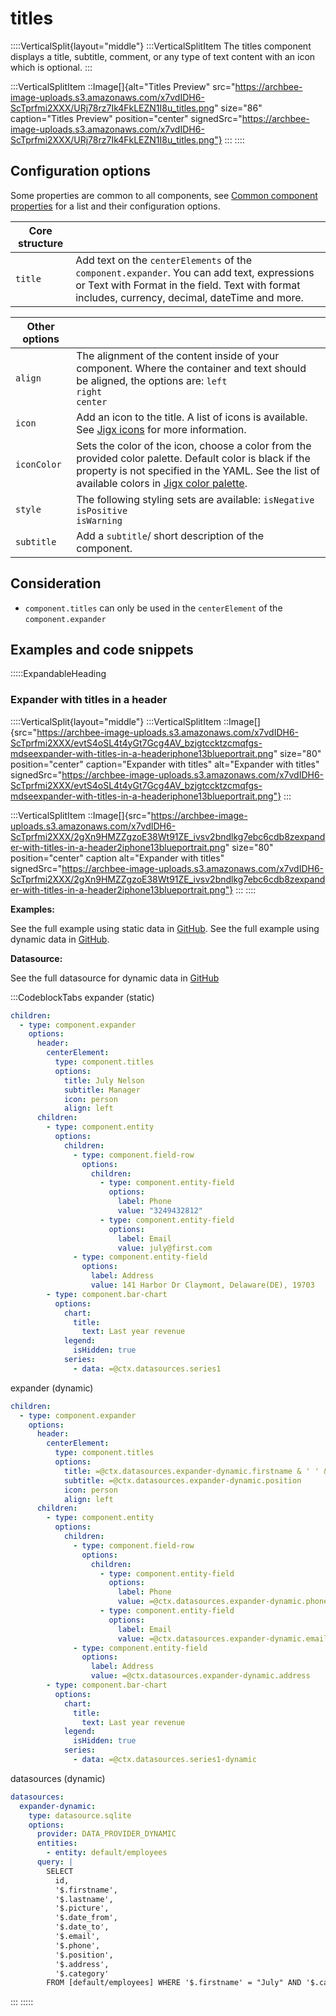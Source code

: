 # titles

::::VerticalSplit{layout="middle"}
:::VerticalSplitItem
The titles component displays a title, subtitle, comment, or any type of text content with an icon which is optional.
:::

:::VerticalSplitItem
::Image[]{alt="Titles Preview" src="https://archbee-image-uploads.s3.amazonaws.com/x7vdIDH6-ScTprfmi2XXX/URj78rz7Ik4FkLEZN1I8u_titles.png" size="86" caption="Titles Preview" position="center" signedSrc="https://archbee-image-uploads.s3.amazonaws.com/x7vdIDH6-ScTprfmi2XXX/URj78rz7Ik4FkLEZN1I8u_titles.png"}
:::
::::

## Configuration options

Some properties are common to all components, see [Common component properties](docId:LLnTD-rxe8FmH7WpC5cZb) for a list and their configuration options.

| **Core structure** |                                                                                                                                                                                                |
| ------------------ | ---------------------------------------------------------------------------------------------------------------------------------------------------------------------------------------------- |
| `title`            | Add text on the `centerElements` of the `component.expander`. You can add text, expressions or Text with Format in the field. Text with format includes, currency, decimal, dateTime and more. |

| **Other options** |                                                                                                                                                                                                                                                      |
| ----------------- | ---------------------------------------------------------------------------------------------------------------------------------------------------------------------------------------------------------------------------------------------------- |
| `align`           | The alignment of the content inside of your component. Where the container and text should be aligned, the options are:&#xA;`left`<br />`right`<br />`center`                                                                                        |
| `icon`            | Add an icon to the title. A list of icons is available. See [Jigx icons](https://docs.jigx.com/jigx-icons) for more information.                                                                                                                     |
| `iconColor`       | Sets the color of the icon, choose a color from the provided color palette. Default color is black if the property is not specified in the YAML. See the list of available colors in [Jigx color palette](https://docs.jigx.com/jigx-color-palette). |
| `style`           | The following styling sets are available:&#xA;`isNegative`<br />`isPositive`<br />`isWarning`                                                                                                                                                        |
| `subtitle`        | Add a `subtitle`/ short description of the component.                                                                                                                                                                                                |

## Consideration

- `component.titles` can only be used in the `centerElement` of the `component.expander`

## Examples and code snippets

:::::ExpandableHeading

### Expander with titles in a header

::::VerticalSplit{layout="middle"}
:::VerticalSplitItem
::Image[]{src="https://archbee-image-uploads.s3.amazonaws.com/x7vdIDH6-ScTprfmi2XXX/evtS4oSL4t4yGt7Gcg4AV_bzjgtccktzcmqfgs-mdseexpander-with-titles-in-a-headeriphone13blueportrait.png" size="80" position="center" caption="Expander with titles" alt="Expander with titles" signedSrc="https://archbee-image-uploads.s3.amazonaws.com/x7vdIDH6-ScTprfmi2XXX/evtS4oSL4t4yGt7Gcg4AV_bzjgtccktzcmqfgs-mdseexpander-with-titles-in-a-headeriphone13blueportrait.png"}
:::

:::VerticalSplitItem
::Image[]{src="https://archbee-image-uploads.s3.amazonaws.com/x7vdIDH6-ScTprfmi2XXX/2gXn9HMZZgzoE38Wt91ZE_ivsv2bndlkg7ebc6cdb8zexpander-with-titles-in-a-header2iphone13blueportrait.png" size="80" position="center" caption alt="Expander with titles" signedSrc="https://archbee-image-uploads.s3.amazonaws.com/x7vdIDH6-ScTprfmi2XXX/2gXn9HMZZgzoE38Wt91ZE_ivsv2bndlkg7ebc6cdb8zexpander-with-titles-in-a-header2iphone13blueportrait.png"}
:::
::::

**Examples:**

See the full example using static data in [GitHub](https://github.com/jigx-com/jigx-samples/blob/main/quickstart/jigx-samples/jigs/jigx-components/expander/static-data/expander.jigx).
See the full example using dynamic data in [GitHub](https://github.com/jigx-com/jigx-samples/blob/main/quickstart/jigx-samples/jigs/jigx-components/expander/dynamic-data/expander-dynamic-data.jigx).

**Datasource:**

See the full datasource for dynamic data in [GitHub](https://github.com/jigx-com/jigx-samples/blob/main/quickstart/jigx-samples/datasources/expanders%20and%20stages/expander-dynamic.jigx)

:::CodeblockTabs
expander (static)

```yaml
children:
  - type: component.expander
    options:
      header:
        centerElement:
          type: component.titles
          options:
            title: July Nelson
            subtitle: Manager
            icon: person
            align: left
      children:
        - type: component.entity
          options:
            children:
              - type: component.field-row
                options:
                  children:
                    - type: component.entity-field
                      options:
                        label: Phone
                        value: "3249432812"
                    - type: component.entity-field
                      options:
                        label: Email
                        value: july@first.com
              - type: component.entity-field
                options:
                  label: Address
                  value: 141 Harbor Dr Claymont, Delaware(DE), 19703
        - type: component.bar-chart
          options:
            chart:
              title:
                text: Last year revenue
            legend:
              isHidden: true
            series:
              - data: =@ctx.datasources.series1
```

expander (dynamic)

```yaml
children:
  - type: component.expander
    options:
      header:
        centerElement:
          type: component.titles
          options:
            title: =@ctx.datasources.expander-dynamic.firstname & ' ' & @ctx.datasources.expander-dynamic.lastname
            subtitle: =@ctx.datasources.expander-dynamic.position
            icon: person
            align: left
      children:
        - type: component.entity
          options:
            children:
              - type: component.field-row
                options:
                  children:
                    - type: component.entity-field
                      options:
                        label: Phone
                        value: =@ctx.datasources.expander-dynamic.phone
                    - type: component.entity-field
                      options:
                        label: Email
                        value: =@ctx.datasources.expander-dynamic.email
              - type: component.entity-field
                options:
                  label: Address
                  value: =@ctx.datasources.expander-dynamic.address
        - type: component.bar-chart
          options:
            chart:
              title:
                text: Last year revenue
            legend:
              isHidden: true
            series:
              - data: =@ctx.datasources.series1-dynamic
```

datasources (dynamic)

```yaml
datasources:
  expander-dynamic:
    type: datasource.sqlite
    options:
      provider: DATA_PROVIDER_DYNAMIC
      entities:
        - entity: default/employees
      query: |
        SELECT 
          id,
          '$.firstname',
          '$.lastname',
          '$.picture', 
          '$.date_from', 
          '$.date_to', 
          '$.email',
          '$.phone', 
          '$.position', 
          '$.address', 
          '$.category' 
        FROM [default/employees] WHERE '$.firstname' = "July" AND '$.category' = 'employees'
```

:::
:::::

